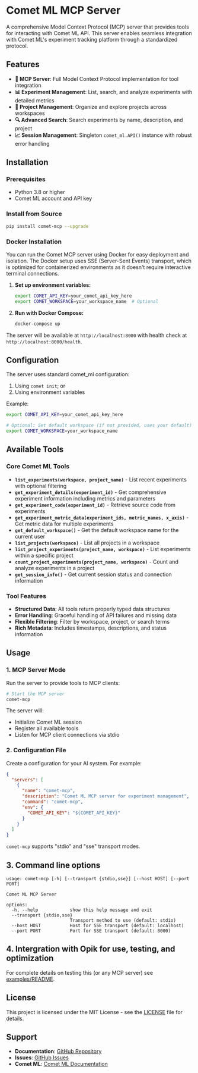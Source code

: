 # Comet ML MCP Server

A comprehensive Model Context Protocol (MCP) server that provides tools for interacting with Comet ML API. This server enables seamless integration with Comet ML's experiment tracking platform through a standardized protocol.

## Features

- **🔧 MCP Server**: Full Model Context Protocol implementation for tool integration
- **📊 Experiment Management**: List, search, and analyze experiments with detailed metrics
- **📁 Project Management**: Organize and explore projects across workspaces
- **🔍 Advanced Search**: Search experiments by name, description, and project
- **📈 Session Management**: Singleton `comet_ml.API()` instance with robust error handling

## Installation

### Prerequisites

- Python 3.8 or higher
- Comet ML account and API key

### Install from Source

```bash
pip install comet-mcp --upgrade
```

### Docker Installation

You can run the Comet MCP server using Docker for easy deployment and isolation. The Docker setup uses SSE (Server-Sent Events) transport, which is optimized for containerized environments as it doesn't require interactive terminal connections.

1. **Set up environment variables:**
   ```bash
   export COMET_API_KEY=your_comet_api_key_here
   export COMET_WORKSPACE=your_workspace_name  # Optional
   ```

2. **Run with Docker Compose:**
   ```bash
   docker-compose up
   ```

The server will be available at `http://localhost:8000` with health check at `http://localhost:8000/health`.

## Configuration

The server uses standard comet_ml configuration:

1. Using `comet init`; or
2. Using environment variables

Example:

```bash
export COMET_API_KEY=your_comet_api_key_here

# Optional: Set default workspace (if not provided, uses your default)
export COMET_WORKSPACE=your_workspace_name
```

## Available Tools

### Core Comet ML Tools

- **`list_experiments(workspace, project_name)`** - List recent experiments with optional filtering
- **`get_experiment_details(experiment_id)`** - Get comprehensive experiment information including metrics and parameters
- **`get_experiment_code(experiment_id)`** - Retrieve source code from experiments
- **`get_experiment_metric_data(experiment_ids, metric_names, x_axis)`** - Get metric data for multiple experiments
- **`get_default_workspace()`** - Get the default workspace name for the current user
- **`list_projects(workspace)`** - List all projects in a workspace
- **`list_project_experiments(project_name, workspace)`** - List experiments within a specific project
- **`count_project_experiments(project_name, workspace)`** - Count and analyze experiments in a project
- **`get_session_info()`** - Get current session status and connection information

### Tool Features

- **Structured Data**: All tools return properly typed data structures
- **Error Handling**: Graceful handling of API failures and missing data
- **Flexible Filtering**: Filter by workspace, project, or search terms
- **Rich Metadata**: Includes timestamps, descriptions, and status information

## Usage

### 1. MCP Server Mode

Run the server to provide tools to MCP clients:

```bash
# Start the MCP server
comet-mcp
```

The server will:
- Initialize Comet ML session
- Register all available tools
- Listen for MCP client connections via stdio

### 2. Configuration File

Create a configuration for your AI system. For example:

```json
{
  "servers": [
    {
      "name": "comet-mcp",
      "description": "Comet ML MCP server for experiment management",
      "command": "comet-mcp",
      "env": {
        "COMET_API_KEY": "${COMET_API_KEY}"
      }
    }
  ]
}
```

`comet-mcp` supports "stdio" and "sse" transport modes.

## 3. Command line options

```
usage: comet-mcp [-h] [--transport {stdio,sse}] [--host HOST] [--port PORT]

Comet ML MCP Server

options:
  -h, --help            show this help message and exit
  --transport {stdio,sse}
                        Transport method to use (default: stdio)
  --host HOST           Host for SSE transport (default: localhost)
  --port PORT           Port for SSE transport (default: 8000)
```

## 4. Intergration with Opik for use, testing, and optimization

For complete details on testing this (or any MCP server) see [examples/README](https://github.com/comet-ml/comet-mcp/blob/main/examples/README.md).

## License

This project is licensed under the MIT License - see the [LICENSE](LICENSE) file for details.

## Support

- **Documentation**: [GitHub Repository](https://github.com/comet-ml/comet-mcp)
- **Issues**: [GitHub Issues](https://github.com/comet-ml/comet-mcp/issues)
- **Comet ML**: [Comet ML Documentation](https://www.comet.ml/docs/)

